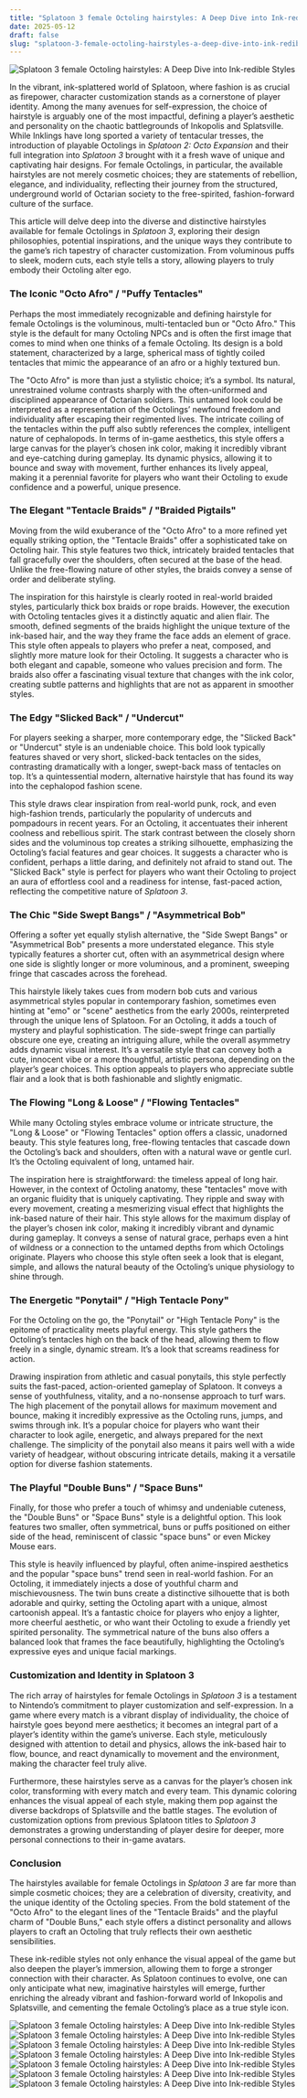 ```yaml
---
title: "Splatoon 3 female Octoling hairstyles: A Deep Dive into Ink-redible Styles"
date: 2025-05-12
draft: false
slug: "splatoon-3-female-octoling-hairstyles-a-deep-dive-into-ink-redible-styles" 
---
```


![Splatoon 3 female Octoling hairstyles: A Deep Dive into Ink-redible Styles](https://cdn1.dotesports.com/wp-content/uploads/2022/08/17012918/Splatoon-3-Hairstyle-3-768x858.png "Splatoon 3 female Octoling hairstyles: A Deep Dive into Ink-redible Styles")

In the vibrant, ink-splattered world of Splatoon, where fashion is as crucial as firepower, character customization stands as a cornerstone of player identity. Among the many avenues for self-expression, the choice of hairstyle is arguably one of the most impactful, defining a player’s aesthetic and personality on the chaotic battlegrounds of Inkopolis and Splatsville. While Inklings have long sported a variety of tentacular tresses, the introduction of playable Octolings in *Splatoon 2: Octo Expansion* and their full integration into *Splatoon 3* brought with it a fresh wave of unique and captivating hair designs. For female Octolings, in particular, the available hairstyles are not merely cosmetic choices; they are statements of rebellion, elegance, and individuality, reflecting their journey from the structured, underground world of Octarian society to the free-spirited, fashion-forward culture of the surface.

This article will delve deep into the diverse and distinctive hairstyles available for female Octolings in *Splatoon 3*, exploring their design philosophies, potential inspirations, and the unique ways they contribute to the game’s rich tapestry of character customization. From voluminous puffs to sleek, modern cuts, each style tells a story, allowing players to truly embody their Octoling alter ego.

### The Iconic "Octo Afro" / "Puffy Tentacles"

Perhaps the most immediately recognizable and defining hairstyle for female Octolings is the voluminous, multi-tentacled bun or "Octo Afro." This style is the default for many Octoling NPCs and is often the first image that comes to mind when one thinks of a female Octoling. Its design is a bold statement, characterized by a large, spherical mass of tightly coiled tentacles that mimic the appearance of an afro or a highly textured bun.

The "Octo Afro" is more than just a stylistic choice; it’s a symbol. Its natural, unrestrained volume contrasts sharply with the often-uniformed and disciplined appearance of Octarian soldiers. This untamed look could be interpreted as a representation of the Octolings’ newfound freedom and individuality after escaping their regimented lives. The intricate coiling of the tentacles within the puff also subtly references the complex, intelligent nature of cephalopods. In terms of in-game aesthetics, this style offers a large canvas for the player’s chosen ink color, making it incredibly vibrant and eye-catching during gameplay. Its dynamic physics, allowing it to bounce and sway with movement, further enhances its lively appeal, making it a perennial favorite for players who want their Octoling to exude confidence and a powerful, unique presence.

### The Elegant "Tentacle Braids" / "Braided Pigtails"

Moving from the wild exuberance of the "Octo Afro" to a more refined yet equally striking option, the "Tentacle Braids" offer a sophisticated take on Octoling hair. This style features two thick, intricately braided tentacles that fall gracefully over the shoulders, often secured at the base of the head. Unlike the free-flowing nature of other styles, the braids convey a sense of order and deliberate styling.

The inspiration for this hairstyle is clearly rooted in real-world braided styles, particularly thick box braids or rope braids. However, the execution with Octoling tentacles gives it a distinctly aquatic and alien flair. The smooth, defined segments of the braids highlight the unique texture of the ink-based hair, and the way they frame the face adds an element of grace. This style often appeals to players who prefer a neat, composed, and slightly more mature look for their Octoling. It suggests a character who is both elegant and capable, someone who values precision and form. The braids also offer a fascinating visual texture that changes with the ink color, creating subtle patterns and highlights that are not as apparent in smoother styles.

### The Edgy "Slicked Back" / "Undercut"

For players seeking a sharper, more contemporary edge, the "Slicked Back" or "Undercut" style is an undeniable choice. This bold look typically features shaved or very short, slicked-back tentacles on the sides, contrasting dramatically with a longer, swept-back mass of tentacles on top. It’s a quintessential modern, alternative hairstyle that has found its way into the cephalopod fashion scene.

This style draws clear inspiration from real-world punk, rock, and even high-fashion trends, particularly the popularity of undercuts and pompadours in recent years. For an Octoling, it accentuates their inherent coolness and rebellious spirit. The stark contrast between the closely shorn sides and the voluminous top creates a striking silhouette, emphasizing the Octoling’s facial features and gear choices. It suggests a character who is confident, perhaps a little daring, and definitely not afraid to stand out. The "Slicked Back" style is perfect for players who want their Octoling to project an aura of effortless cool and a readiness for intense, fast-paced action, reflecting the competitive nature of *Splatoon 3*.

### The Chic "Side Swept Bangs" / "Asymmetrical Bob"

Offering a softer yet equally stylish alternative, the "Side Swept Bangs" or "Asymmetrical Bob" presents a more understated elegance. This style typically features a shorter cut, often with an asymmetrical design where one side is slightly longer or more voluminous, and a prominent, sweeping fringe that cascades across the forehead.

This hairstyle likely takes cues from modern bob cuts and various asymmetrical styles popular in contemporary fashion, sometimes even hinting at "emo" or "scene" aesthetics from the early 2000s, reinterpreted through the unique lens of Splatoon. For an Octoling, it adds a touch of mystery and playful sophistication. The side-swept fringe can partially obscure one eye, creating an intriguing allure, while the overall asymmetry adds dynamic visual interest. It’s a versatile style that can convey both a cute, innocent vibe or a more thoughtful, artistic persona, depending on the player’s gear choices. This option appeals to players who appreciate subtle flair and a look that is both fashionable and slightly enigmatic.

### The Flowing "Long & Loose" / "Flowing Tentacles"

While many Octoling styles embrace volume or intricate structure, the "Long & Loose" or "Flowing Tentacles" option offers a classic, unadorned beauty. This style features long, free-flowing tentacles that cascade down the Octoling’s back and shoulders, often with a natural wave or gentle curl. It’s the Octoling equivalent of long, untamed hair.

The inspiration here is straightforward: the timeless appeal of long hair. However, in the context of Octoling anatomy, these "tentacles" move with an organic fluidity that is uniquely captivating. They ripple and sway with every movement, creating a mesmerizing visual effect that highlights the ink-based nature of their hair. This style allows for the maximum display of the player’s chosen ink color, making it incredibly vibrant and dynamic during gameplay. It conveys a sense of natural grace, perhaps even a hint of wildness or a connection to the untamed depths from which Octolings originate. Players who choose this style often seek a look that is elegant, simple, and allows the natural beauty of the Octoling’s unique physiology to shine through.

### The Energetic "Ponytail" / "High Tentacle Pony"

For the Octoling on the go, the "Ponytail" or "High Tentacle Pony" is the epitome of practicality meets playful energy. This style gathers the Octoling’s tentacles high on the back of the head, allowing them to flow freely in a single, dynamic stream. It’s a look that screams readiness for action.

Drawing inspiration from athletic and casual ponytails, this style perfectly suits the fast-paced, action-oriented gameplay of Splatoon. It conveys a sense of youthfulness, vitality, and a no-nonsense approach to turf wars. The high placement of the ponytail allows for maximum movement and bounce, making it incredibly expressive as the Octoling runs, jumps, and swims through ink. It’s a popular choice for players who want their character to look agile, energetic, and always prepared for the next challenge. The simplicity of the ponytail also means it pairs well with a wide variety of headgear, without obscuring intricate details, making it a versatile option for diverse fashion statements.

### The Playful "Double Buns" / "Space Buns"

Finally, for those who prefer a touch of whimsy and undeniable cuteness, the "Double Buns" or "Space Buns" style is a delightful option. This look features two smaller, often symmetrical, buns or puffs positioned on either side of the head, reminiscent of classic "space buns" or even Mickey Mouse ears.

This style is heavily influenced by playful, often anime-inspired aesthetics and the popular "space buns" trend seen in real-world fashion. For an Octoling, it immediately injects a dose of youthful charm and mischievousness. The twin buns create a distinctive silhouette that is both adorable and quirky, setting the Octoling apart with a unique, almost cartoonish appeal. It’s a fantastic choice for players who enjoy a lighter, more cheerful aesthetic, or who want their Octoling to exude a friendly yet spirited personality. The symmetrical nature of the buns also offers a balanced look that frames the face beautifully, highlighting the Octoling’s expressive eyes and unique facial markings.

### Customization and Identity in Splatoon 3

The rich array of hairstyles for female Octolings in *Splatoon 3* is a testament to Nintendo’s commitment to player customization and self-expression. In a game where every match is a vibrant display of individuality, the choice of hairstyle goes beyond mere aesthetics; it becomes an integral part of a player’s identity within the game’s universe. Each style, meticulously designed with attention to detail and physics, allows the ink-based hair to flow, bounce, and react dynamically to movement and the environment, making the character feel truly alive.

Furthermore, these hairstyles serve as a canvas for the player’s chosen ink color, transforming with every match and every team. This dynamic coloring enhances the visual appeal of each style, making them pop against the diverse backdrops of Splatsville and the battle stages. The evolution of customization options from previous Splatoon titles to *Splatoon 3* demonstrates a growing understanding of player desire for deeper, more personal connections to their in-game avatars.

### Conclusion

The hairstyles available for female Octolings in *Splatoon 3* are far more than simple cosmetic choices; they are a celebration of diversity, creativity, and the unique identity of the Octoling species. From the bold statement of the "Octo Afro" to the elegant lines of the "Tentacle Braids" and the playful charm of "Double Buns," each style offers a distinct personality and allows players to craft an Octoling that truly reflects their own aesthetic sensibilities.

These ink-redible styles not only enhance the visual appeal of the game but also deepen the player’s immersion, allowing them to forge a stronger connection with their character. As Splatoon continues to evolve, one can only anticipate what new, imaginative hairstyles will emerge, further enriching the already vibrant and fashion-forward world of Inkopolis and Splatsville, and cementing the female Octoling’s place as a true style icon.

![Splatoon 3 female Octoling hairstyles: A Deep Dive into Ink-redible Styles](https://hard-drive.net/wp-content/uploads/2022/09/2022091513370800-4CE9651EE88A979D41F24CE8D6EA1C23.jpg "Splatoon 3 female Octoling hairstyles: A Deep Dive into Ink-redible Styles") ![Splatoon 3 female Octoling hairstyles: A Deep Dive into Ink-redible Styles](https://images-wixmp-ed30a86b8c4ca887773594c2.wixmp.com/f/c806a5dd-c053-4752-8fde-c0645b41312b/deansxd-ead92353-cde8-4b39-b7ff-e6daad89bc66.png/v1/fill/w_1280,h_748,strp/splatoon_3_hairstyles_by_abilitayy_deansxd-fullview.png?token=eyJ0eXAiOiJKV1QiLCJhbGciOiJIUzI1NiJ9.eyJzdWIiOiJ1cm46YXBwOjdlMGQxODg5ODIyNjQzNzNhNWYwZDQxNWVhMGQyNmUwIiwiaXNzIjoidXJuOmFwcDo3ZTBkMTg4OTgyMjY0MzczYTVmMGQ0MTVlYTBkMjZlMCIsIm9iaiI6W1t7ImhlaWdodCI6Ijw9NzQ4IiwicGF0aCI6IlwvZlwvYzgwNmE1ZGQtYzA1My00NzUyLThmZGUtYzA2NDViNDEzMTJiXC9kZWFuc3hkLWVhZDkyMzUzLWNkZTgtNGIzOS1iN2ZmLWU2ZGFhZDg5YmM2Ni5wbmciLCJ3aWR0aCI6Ijw9MTI4MCJ9XV0sImF1ZCI6WyJ1cm46c2VydmljZTppbWFnZS5vcGVyYXRpb25zIl19.uPJ8f4nNgfVeb0RRpbnVdjMnX43ec92U0LUMEFe-RkU "Splatoon 3 female Octoling hairstyles: A Deep Dive into Ink-redible Styles") ![Splatoon 3 female Octoling hairstyles: A Deep Dive into Ink-redible Styles](https://cdn1.dotesports.com/wp-content/uploads/2022/08/17012732/Splatoon-3-Hairstyles-768x869.png "Splatoon 3 female Octoling hairstyles: A Deep Dive into Ink-redible Styles") ![Splatoon 3 female Octoling hairstyles: A Deep Dive into Ink-redible Styles](https://preview.redd.it/hfxo7h0p99111.png?overlay-align=bottom,leftu0026overlay-pad=8,16u0026crop=1200:628.272251309,smartu0026overlay-height=0.10u0026overlay=%2Fv9vyirk6hl221.png%3Fs%3Db466421949eb723078743745ce6421609d7a9c66u0026width=1200u0026height=628.272251309u0026auto=webpu0026s=ce9228992013d5a5326c1ee3cee7ac017b8d2bc3 "Splatoon 3 female Octoling hairstyles: A Deep Dive into Ink-redible Styles") ![Splatoon 3 female Octoling hairstyles: A Deep Dive into Ink-redible Styles](https://preview.redd.it/hfxo7h0p99111.png?width=640u0026crop=smartu0026auto=webpu0026s=26d3170c3e47b9c6e1c3fccf337e4c8981e0319a "Splatoon 3 female Octoling hairstyles: A Deep Dive into Ink-redible Styles") ![Splatoon 3 female Octoling hairstyles: A Deep Dive into Ink-redible Styles](https://cdn1.dotesports.com/wp-content/uploads/2022/08/17013000/Splatoon-3-Hairstyle-3-copy-913x1024.png "Splatoon 3 female Octoling hairstyles: A Deep Dive into Ink-redible Styles") ![Splatoon 3 female Octoling hairstyles: A Deep Dive into Ink-redible Styles](https://cdn1.dotesports.com/wp-content/uploads/2022/08/17012819/Splatoon-3-Hairstyles-1-1805x2048.png "Splatoon 3 female Octoling hairstyles: A Deep Dive into Ink-redible Styles")